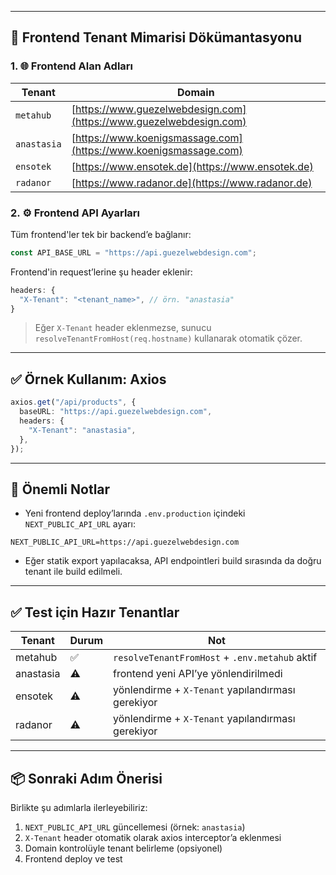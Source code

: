
---

## 📘 Frontend Tenant Mimarisi Dökümantasyonu

### 1. 🌐 Frontend Alan Adları

| Tenant      | Domain                                                             |
| ----------- | ------------------------------------------------------------------ |
| `metahub`   | [https://www.guezelwebdesign.com](https://www.guezelwebdesign.com) |
| `anastasia` | [https://www.koenigsmassage.com](https://www.koenigsmassage.com)   |
| `ensotek`   | [https://www.ensotek.de](https://www.ensotek.de)                   |
| `radanor`   | [https://www.radanor.de](https://www.radanor.de)                   |

### 2. ⚙️ Frontend API Ayarları

Tüm frontend'ler tek bir backend’e bağlanır:

```ts
const API_BASE_URL = "https://api.guezelwebdesign.com";
```

Frontend'in request’lerine şu header eklenir:

```ts
headers: {
  "X-Tenant": "<tenant_name>", // örn. "anastasia"
}
```

> Eğer `X-Tenant` header eklenmezse, sunucu `resolveTenantFromHost(req.hostname)` kullanarak otomatik çözer.

---

## ✅ Örnek Kullanım: Axios

```ts
axios.get("/api/products", {
  baseURL: "https://api.guezelwebdesign.com",
  headers: {
    "X-Tenant": "anastasia",
  },
});
```

---

## 🧩 Önemli Notlar

* Yeni frontend deploy’larında `.env.production` içindeki `NEXT_PUBLIC_API_URL` ayarı:

```env
NEXT_PUBLIC_API_URL=https://api.guezelwebdesign.com
```

* Eğer statik export yapılacaksa, API endpointleri build sırasında da doğru tenant ile build edilmeli.

---

## ✅ Test için Hazır Tenantlar

| Tenant    | Durum | Not                                               |
| --------- | ----- | ------------------------------------------------- |
| metahub   | ✅     | `resolveTenantFromHost` + `.env.metahub` aktif    |
| anastasia | ⚠️     | frontend yeni API’ye yönlendirilmedi              |
| ensotek   | ⚠️     | yönlendirme + `X-Tenant` yapılandırması gerekiyor |
| radanor   | ⚠️     | yönlendirme + `X-Tenant` yapılandırması gerekiyor |

---

## 📦 Sonraki Adım Önerisi

Birlikte şu adımlarla ilerleyebiliriz:

1. `NEXT_PUBLIC_API_URL` güncellemesi (örnek: `anastasia`)
2. `X-Tenant` header otomatik olarak axios interceptor’a eklenmesi
3. Domain kontrolüyle tenant belirleme (opsiyonel)
4. Frontend deploy ve test
